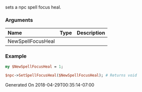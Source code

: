 sets a npc spell focus heal.
### Arguments
**Name**|**Type**|**Description**
:---|:---|:---
NewSpellFocusHeal||

### Example

```perl
my $NewSpellFocusHeal = 1;

$npc->SetSpellFocusHeal($NewSpellFocusHeal); # Returns void
```


Generated On 2018-04-29T00:35:14-07:00